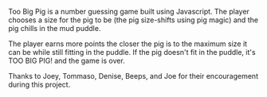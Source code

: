 Too Big Pig is a number guessing game built using Javascript. The player chooses a size for the pig to be (the pig size-shifts using pig magic) and the pig chills in the mud puddle. 

The player earns more points the closer the pig is to the maximum size it can be while still fitting in the puddle. If the pig doesn't fit in the puddle, it's TOO BIG PIG! and the game is over. 

Thanks to Joey, Tommaso, Denise, Beeps, and Joe for their encouragement during this project. 


